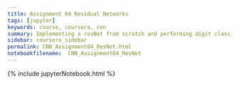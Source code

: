 ```yaml
---
title: Assignment 04 Residual Networks
tags: [jupyter]
keywords: course, coursera, cnn
summary: Implementing a resNet from scratch and performing digit classification.
sidebar: coursera_sidebar
permalink: CNN_Assignment04_ResNet.html
notebookfilename:  CNN_Assignment04_ResNet
---
```


{% include jupyterNotebook.html %}